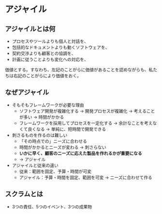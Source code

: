 # アジャイル
## アジャイルとは何
- プロセスやツールよりも個人と対話を、
- 包括的なドキュメントよりも動くソフトウェアを、
- 契約交渉よりも顧客との協調を、
- 計画に従うことよりも変化への対応を、

価値とする。すなわち、左記のことがらに価値があることを認めながらも、私たちは右記のことがらにより価値をおく。

## なぜアジャイル
- そもそもフレームワークが必要な理由
  - ソフトウェア開発が複雑化する -> 開発プロセスが複雑化 -> 考えることが多い -> 時間がかかる
  - フレームワークを採用してプロセスを一定化する -> 余計なことを考えなくて良くなる -> 単純に、短時間で開発できる
- 刺さるものを作るのは難しい
  - 「その時点での」ニーズに合わせる
  - 時間がかかるとニーズが変わる -> 刺さらない
  - **いかに早く、顧客のニーズに応えた製品を作れるかが重要になる**
  - -> アジャイル
- アジャイルと従来の違い
  - 従来：範囲を固定、予算・時間が可変
  - アジャイル：予算・時間を固定、範囲を可変 -> ニーズに合わせて作る

 ## スクラムとは
 - 3つの責任、5つのイベント、3つの成果物
